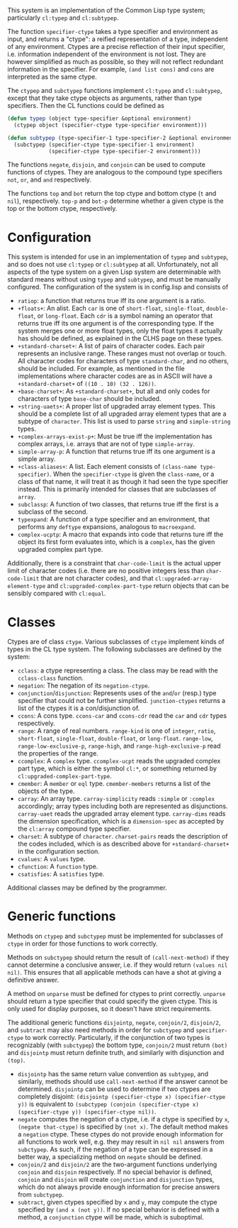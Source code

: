 This system is an implementation of the Common Lisp type system; particularly `cl:typep` and `cl:subtypep`.

The function `specifier-ctype` takes a type specifier and environment as input, and returns a "ctype": a reified representation of a type, independent of any environment. Ctypes are a precise reflection of their input specifier, i.e. information independent of the environment is not lost. They are however simplified as much as possible, so they will not reflect redundant information in the specifier. For example, `(and list cons)` and `cons` are interpreted as the same ctype.

The `ctypep` and `subctypep` functions implement `cl:typep` and `cl:subtypep`, except that they take ctype objects as arguments, rather than type specifiers. Then the CL functions could be defined as

```lisp
(defun typep (object type-specifier &optional environment)
  (ctypep object (specifier-ctype type-specifier environment)))

(defun subtypep (type-specifier-1 type-specifier-2 &optional environment)
  (subctypep (specifier-ctype type-specifier-1 environment)
             (specifier-ctype type-specifier-2 environment)))
```

The functions `negate`, `disjoin`, and `conjoin` can be used to compute functions of ctypes. They are analogous to the compound type specifiers `not`, `or`, and `and` respectively.

The functions `top` and `bot` return the top ctype and bottom ctype (`t` and `nil`), respectively. `top-p` and `bot-p` determine whether a given ctype is the top or the bottom ctype, respectively.

# Configuration

This system is intended for use in an implementation of `typep` and `subtypep`, and so does not use `cl:typep` or `cl:subtypep` at all. Unfortunately, not all aspects of the type system on a given Lisp system are determinable with standard means without using `typep` and `subtypep`, and must be manually configured. The configuration of the system is in config.lisp and consists of

 * `ratiop`: a function that returns true iff its one argument is a ratio.
 * `+floats+`: An alist. Each `car` is one of `short-float`, `single-float`, `double-float`, or `long-float`. Each `cdr` is a symbol naming an operator that returns true iff its one argument is of the corresponding type. If the system merges one or more float types, only the float types it actually has should be defined, as explained in the CLHS page on these types.
 * `+standard-charset+`: A list of pairs of character codes. Each pair represents an inclusive range. These ranges must not overlap or touch. All character codes for characters of type `standard-char`, and no others, should be included. For example, as mentioned in the file implementations where character codes are as in ASCII will have a `+standard-charset+` of `((10 . 10) (32 . 126))`.
 * `+base-charset+`: As `+standard-charset+`, but all and only codes for characters of type `base-char` should be included.
 * `+string-uaets+`: A proper list of upgraded array element types. This should be a complete list of all upgraded array element types that are a subtype of `character`. This list is used to parse `string` and `simple-string` types.
 * `+complex-arrays-exist-p+`: Must be true iff the implementation has complex arrays, i.e. arrays that are not of type `simple-array`.
 * `simple-array-p`: A function that returns true iff its one argument is a simple array.
 * `+class-aliases+`: A list. Each element consists of `(class-name type-specifier)`. When the `specifier-ctype` is given the `class-name`, or a class of that name, it will treat it as though it had seen the type specifier instead. This is primarily intended for classes that are subclasses of `array`.
 * `subclassp`: A function of two classes, that returns true iff the first is a subclass of the second.
 * `typexpand`: A function of a type specifier and an environment, that performs any `deftype` expansions, analogous to `macroexpand`.
 * `complex-ucptp`: A macro that expands into code that returns ture iff the object its first form evaluates into, which is a `complex`, has the given upgraded complex part type.

Additionally, there is a constraint that `char-code-limit` is the actual upper limit of character codes (i.e. there are no positive integers less than `char-code-limit` that are not character codes), and that `cl:upgraded-array-element-type` and `cl:upgraded-complex-part-type` return objects that can be sensibly compared with `cl:equal`.

# Classes

Ctypes are of class `ctype`. Various subclasses of `ctype` implement kinds of types in the CL type system. The following subclasses are defined by the system:

 * `cclass`: a ctype representing a class. The class may be read with the `cclass-class` function.
 * `negation`: The negation of its `negation-ctype`.
 * `conjunction`/`disjunction`: Represents uses of the `and`/`or` (resp.) type specifier that could not be further simplified. `junction-ctypes` returns a list of the ctypes it is a con/disjunction of.
 * `ccons`: A cons type. `ccons-car` and `ccons-cdr` read the `car` and `cdr` types respectively.
 * `range`: A range of real numbers. `range-kind` is one of `integer`, `ratio`, `short-float`, `single-float`, `double-float`, or `long-float`. `range-low`, `range-low-exclusive-p`, `range-high`, and `range-high-exclusive-p` read the properties of the range.
 * `ccomplex`: A `complex` type. `ccomplex-ucpt` reads the upgraded complex part type, which is either the symbol `cl:*`, or something returned by `cl:upgraded-complex-part-type`.
 * `cmember`: A `member` or `eql` type. `cmember-members` returns a list of the objects of the type.
 * `carray`: An array type. `carray-simplicity` reads `:simple` or `:complex` accordingly; array types including both are represented as disjunctions. `carray-uaet` reads the upgraded array element type. `carray-dims` reads the dimension specification, which is a `dimension-spec` as accepted by the `cl:array` compound type specifier.
 * `charset`: A subtype of `character`. `charset-pairs` reads the description of the codes included, which is as described above for `+standard-charset+` in the configuration section.
 * `cvalues`: A `values` type.
 * `cfunction`: A `function` type.
 * `csatisfies`: A `satisfies` type.

Additional classes may be defined by the programmer.

# Generic functions

Methods on `ctypep` and `subctypep` must be implemented for subclasses of `ctype` in order for those functions to work correctly.

Methods on `subctypep` should return the result of `(call-next-method)` if they cannot determine a conclusive answer, i.e. if they would return `(values nil nil)`. This ensures that all applicable methods can have a shot at giving a definitive answer.

A method on `unparse` must be defined for ctypes to print correctly. `unparse` should return a type specifier that could specify the given ctype. This is only used for display purposes, so it doesn't have strict requirements.

The additional generic functions `disjointp`, `negate`, `conjoin/2`, `disjoin/2`, and `subtract` may also need methods in order for `subctypep` and `specifier-ctype` to work correctly. Particularly, if the conjunction of two types is recognizably (with `subctypep`) the bottom type, `conjoin/2` must return `(bot)` and `disjointp` must return definite truth, and similarly with disjunction and `(top)`.

 * `disjointp` has the same return value convention as `subtypep`, and similarly, methods should use `call-next-method` if the answer cannot be determined. `disjointp` can be used to determine if two ctypes are completely disjoint: `(disjointp (specifier-ctype x) (specifier-ctype y))` is equivalent to `(subctypep (conjoin (specifier-ctype x) (specifier-ctype y)) (specifier-ctype nil))`.
 * `negate` computes the negation of a ctype, i.e. if a ctype is specified by `x`, `(negate that-ctype)` is specified by `(not x)`. The default method makes a `negation` ctype. These ctypes do not provide enough information for all functions to work well, e.g. they may result in `nil nil` answers from `subctypep`. As such, if the negation of a type can be expressed in a better way, a specializing method on `negate` should be defined.
 * `conjoin/2` and `disjoin/2` are the two-argument functions underlying `conjoin` and `disjoin` respectively. If no special behavior is defined, `conjoin` and `disjoin` will create `conjunction` and `disjunction` types, which do not always provide enough information for precise answers from `subctypep`.
 * `subtract`, given ctypes specified by `x` and `y`, may compute the ctype specified by `(and x (not y))`. If no special behavior is defined with a method, a `conjunction` ctype will be made, which is suboptimal.
